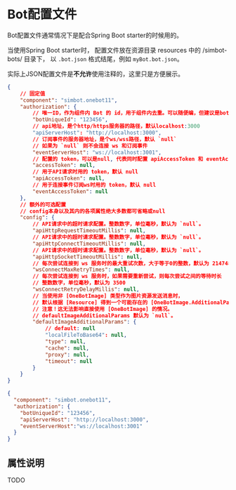 # Bot配置文件

<include from="snippets.md" element-id="to-main-doc" />

Bot配置文件通常情况下是配合Spring Boot starter的时候用的。

当使用Spring Boot starter时，
配置文件放在资源目录 <path>resources</path> 中的 <path>/simbot-bots/</path> 目录下，
以 `.bot.json` 格式结尾，例如 `myBot.bot.json`。

<warning title="记得清理注释">

实际上JSON配置文件是**不允许**使用注释的，这里只是方便展示。

</warning>

<tabs>
<tab title="较完整示例">

```json
{
    // 固定值
    "component": "simbot.onebot11",
    "authorization": {
        // 唯一ID，作为组件内 Bot 的 id，用于组件内去重。可以随便编，但建议是bot的qq号
        "botUniqueId": "123456",
        // api地址，是个http/https服务器的路径，默认localhost:3000
        "apiServerHost": "http://localhost:3000",
        // 订阅事件的服务器地址，是个ws/wss路径，默认 `null`
        // 如果为 `null` 则不会连接 ws 和订阅事件
        "eventServerHost": "ws://localhost:3001",
        // 配置的 token，可以是null, 代表同时配置 apiAccessToken 和 eventAccessToken
        "accessToken": null,
        // 用于API请求时用的 token，默认 null
        "apiAccessToken": null,
        // 用于连接事件订阅ws时用的 token，默认 null
        "eventAccessToken": null
    },
    // 额外的可选配置
    // config本身以及其内的各项属性绝大多数都可省略或null
    "config": {
        // API请求中的超时请求配置。整数数字，单位毫秒，默认为 `null`。
        "apiHttpRequestTimeoutMillis": null,
        // API请求中的超时请求配置。整数数字，单位毫秒，默认为 `null`。
        "apiHttpConnectTimeoutMillis": null,
        // API请求中的超时请求配置。整数数字，单位毫秒，默认为 `null`。
        "apiHttpSocketTimeoutMillis": null,
        // 每次尝试连接到 ws 服务时的最大重试次数，大于等于0的整数，默认为 2147483647
        "wsConnectMaxRetryTimes": null,
        // 每次尝试连接到 ws 服务时，如果需要重新尝试，则每次尝试之间的等待时长
        // 整数数字，单位毫秒，默认为 3500
        "wsConnectRetryDelayMillis": null,
        // 当使用非 [OneBotImage] 类型作为图片资源发送消息时，
        // 默认根据 [Resource] 得到一个可能存在的 [OneBotImage.AdditionalParams]。
        // 注意！这无法影响直接使用 [OneBotImage] 的情况。
        // defaultImageAdditionalParams 默认为 `null`。
        "defaultImageAdditionalParams": {
            // default: null
            "localFileToBase64": null,
            "type": null,
            "cache": null,
            "proxy": null,
            "timeout": null
        }
    }
}
```

</tab>
<tab title="简单示例">

```json
{
  "component": "simbot.onebot11",
  "authorization": {
    "botUniqueId": "123456",
    "apiServerHost": "http://localhost:3000",
    "eventServerHost":"ws://localhost:3001"
  }
}
```

</tab>
</tabs>

## 属性说明

<warning>TODO</warning>
